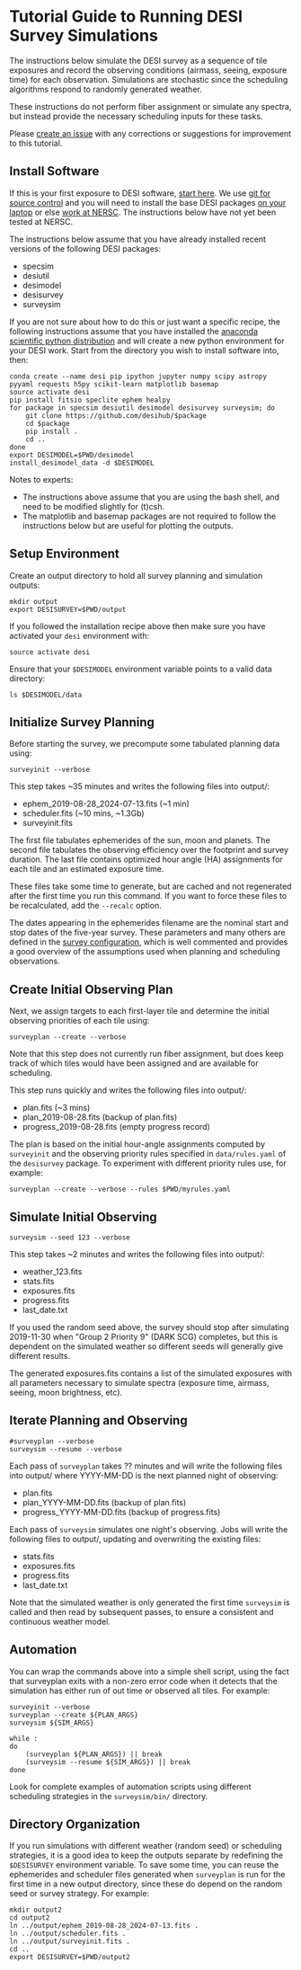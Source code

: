 # Tutorial Guide to Running DESI Survey Simulations

The instructions below simulate the DESI survey as a sequence of tile exposures and record the observing conditions (airmass, seeing, exposure time) for each observation. Simulations are stochastic since the scheduling algorithms respond to randomly generated weather.

These instructions do not perform fiber assignment or simulate any spectra, but instead provide the necessary scheduling inputs for these tasks.

Please [create an issue](https://github.com/desihub/surveysim/issues/new) with any corrections or suggestions for improvement to this tutorial.

## Install Software

If this is your first exposure to DESI software, [start here](https://desi.lbl.gov/trac/wiki/Pipeline/GettingStarted). We use [git for source control](https://desi.lbl.gov/trac/wiki/Computing/UsingGit) and you will need to install the base DESI packages [on your laptop](https://desi.lbl.gov/trac/wiki/Pipeline/GettingStarted/Laptop)
or else [work at NERSC](https://desi.lbl.gov/trac/wiki/Pipeline/GettingStarted/NERSC).  The instructions below have not yet been tested at NERSC.

The instructions below assume that you have already installed recent versions of the following DESI packages:
- specsim
- desiutil
- desimodel
- desisurvey
- surveysim

If you are not sure about how to do this or just want a specific recipe, the following instructions assume that you have installed the [anaconda scientific python distribution](https://docs.continuum.io/anaconda/install) and will create a new python environment for your DESI work. Start from the directory you wish to install software into, then:
```
conda create --name desi pip ipython jupyter numpy scipy astropy pyyaml requests h5py scikit-learn matplotlib basemap
source activate desi
pip install fitsio speclite ephem healpy
for package in specsim desiutil desimodel desisurvey surveysim; do
    git clone https://github.com/desihub/$package
    cd $package
    pip install .
    cd ..
done
export DESIMODEL=$PWD/desimodel
install_desimodel_data -d $DESIMODEL
```

Notes to experts:
- The instructions above assume that you are using the bash shell, and need to be modified slightly for (t)csh.
- The matplotlib and basemap packages are not required to follow the instructions below but are useful for plotting the outputs.

## Setup Environment

Create an output directory to hold all survey planning and simulation outputs:
```
mkdir output
export DESISURVEY=$PWD/output
```
If you followed the installation recipe above then make sure you have activated your `desi` environment with:
```
source activate desi
```
Ensure that your `$DESIMODEL` environment variable points to a valid data directory:
```
ls $DESIMODEL/data
```

## Initialize Survey Planning

Before starting the survey, we precompute some tabulated planning data using:
```
surveyinit --verbose
```

This step takes ~35 minutes and writes the following files into output/:
- ephem_2019-08-28_2024-07-13.fits  (~1 min)
- scheduler.fits (~10 mins, ~1.3Gb)
- surveyinit.fits

The first file tabulates ephemerides of the sun, moon and planets.  The second file tabulates the observing efficiency over the footprint and survey duration.  The last file contains optimized hour angle (HA) assignments for each tile and an estimated exposure time.

These files take some time to generate, but are cached and not regenerated after the first time you run this command. If you want to force these files to be recalculated, add the `--recalc` option.

The dates appearing in the ephemerides filename are the nominal start and stop dates of the five-year survey.  These parameters and many others are defined in the [survey configuration](https://github.com/desihub/desisurvey/blob/master/py/desisurvey/data/config.yaml),
which is well commented and provides a good overview of the assumptions used when planning and scheduling observations.

## Create Initial Observing Plan

Next, we assign targets to each first-layer tile and determine the initial observing priorities of each tile using:
```
surveyplan --create --verbose
```
Note that this step does not currently run fiber assignment, but does keep track of which tiles would have been assigned and are available for scheduling.

This step runs quickly and writes the following files into output/:
- plan.fits (~3 mins)
- plan_2019-08-28.fits (backup of plan.fits)
- progress_2019-08-28.fits (empty progress record)

The plan is based on the initial hour-angle assignments computed by `surveyinit` and the observing priority rules specified in `data/rules.yaml` of the `desisurvey` package.  To experiment with different priority rules use, for example:
```
surveyplan --create --verbose --rules $PWD/myrules.yaml
```

## Simulate Initial Observing

```
surveysim --seed 123 --verbose
```

This step takes ~2 minutes and writes the following files into output/:
- weather_123.fits
- stats.fits
- exposures.fits
- progress.fits
- last_date.txt

If you used the random seed above, the survey should stop after simulating
2019-11-30 when "Group 2 Priority 9" (DARK SCG) completes, but this is dependent
on the simulated weather so different seeds will generally give different results.

The generated exposures.fits contains a list of the simulated exposures with
all parameters necessary to simulate spectra (exposure time, airmass, seeing,
moon brightness, etc).

## Iterate Planning and Observing

```
#surveyplan --verbose
surveysim --resume --verbose
```

Each pass of `surveyplan` takes ?? minutes and will write the following files
into output/ where YYYY-MM-DD is the next planned night of observing:
- plan.fits
- plan_YYYY-MM-DD.fits (backup of plan.fits)
- progress_YYYY-MM-DD.fits (backup of progress.fits)

Each pass of `surveysim` simulates one night's observing.  Jobs will write the following files to output/, updating and overwriting the existing files:
- stats.fits
- exposures.fits
- progress.fits
- last_date.txt

Note that the simulated weather is only generated the first time `surveysim` is called and then read by subsequent passes, to ensure a consistent and continuous weather model.

## Automation

You can wrap the commands above into a simple shell script, using the fact
that surveyplan exits with a non-zero error code when it detects that the
simulation has either run of out time or observed all tiles.  For example:
```
surveyinit --verbose
surveyplan --create ${PLAN_ARGS}
surveysim ${SIM_ARGS}

while :
do
    (surveyplan ${PLAN_ARGS}) || break
    (surveysim --resume ${SIM_ARGS}) || break
done
```
Look for complete examples of automation scripts using different scheduling
strategies in the `surveysim/bin/` directory.

## Directory Organization

If you run simulations with different weather (random seed) or scheduling strategies, it is a good idea to keep the outputs separate by redefining the `$DESISURVEY` environment variable. To save some time, you can reuse the ephemerides and scheduler files generated when `surveyplan` is run for the first time in a new output directory, since these do depend on the random seed or survey strategy. For example:
```
mkdir output2
cd output2
ln ../output/ephem_2019-08-28_2024-07-13.fits .
ln ../output/scheduler.fits .
ln ../output/surveyinit.fits .
cd ..
export DESISURVEY=$PWD/output2
```
